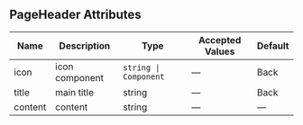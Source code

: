 ## PageHeader Attributes

| Name    | Description    | Type                  | Accepted Values | Default |
| ------- | -------------- | --------------------- | --------------- | ------- |
| icon    | icon component | `string \| Component` | —               | Back    |
| title   | main title     | string                | —               | Back    |
| content | content        | string                | —               | —       |
